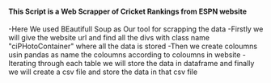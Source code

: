 #### This Script is a Web Scrapper of Cricket Rankings from ESPN website

-Here We used BEautifull Soup as Our tool for scrapping the data
-Firstly we will give the website url and find all the divs with class name "ciPHotoContainer" where all the data is stored
-Then we create coloumns usin pandas as name the coloumns according to coloumns in website
-Iterating through each table we will store the data in dataframe and finally we will create a csv file and store the data in that csv file
